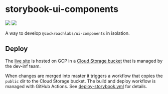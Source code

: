 # storybook-ui-components

<a href="https://core-components.crdb.io/" target="_blank"><img src="https://raw.githubusercontent.com/storybooks/brand/master/badge/badge-storybook.svg"></a> ![](https://github.com/cockroachdb/ui/workflows/Build%20and%20Deploy%20Storybook/badge.svg)

A way to develop `@cockroachlabs/ui-components` in isolation.

## Deploy

The [live site](https://core-components.crdb.io/) is hosted on GCP in a [Cloud Storage bucket](https://cloud.google.com/storage/docs/hosting-static-website) that is managed by the dev-inf team.

When changes are merged into master it triggers a workflow that copies the `public` dir to the Cloud Storage bucket. The build and deploy workflow is managed with GitHub Actions. See [deploy-storybook.yml](../../.github/workflows/deploy-storybook.yml) for details.

